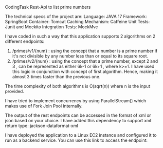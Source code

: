 CodingTask
Rest-Api to list prime numbers

The technical specs of the project are:
Language: JAVA 17
Framework: SpringBoot
Container: Tomcat
Caching Mechanism: Caffeine
Unit Tests: Junit and Mockito
Integration Tests: MockMvc

I have coded in such a way that this application supports 2 algorithms on 2 different endpoints:
 1. /primes/v1/{num} : using the concept that a number is a prime number if it's not divisible by any number less than or equal to its square root.
 2. /primes/v2/{num} : using the concept that a prime number, except 2 and 3 , can be represented as either 6k-1 or 6k+1 , where k>=1. I have used this logic in conjunction with concept of first algorithm. Hence, making it almost 3 times faster than the previous one.

The time complexity of both algorithms is O(sqrt(n)) where n is the input provided. 

I have tried to implement concurrency by using ParallelStream() which makes use of Fork Join Pool internally.

The output of the rest endpoints can be accessed in the format of xml or json based on your choice. I have added this dependency to support xml return type: jackson-dataformat-xml



I have deployed the application to a Linux EC2 instance and configured it to run as a backend service. You can use this link to access the endpoint:

